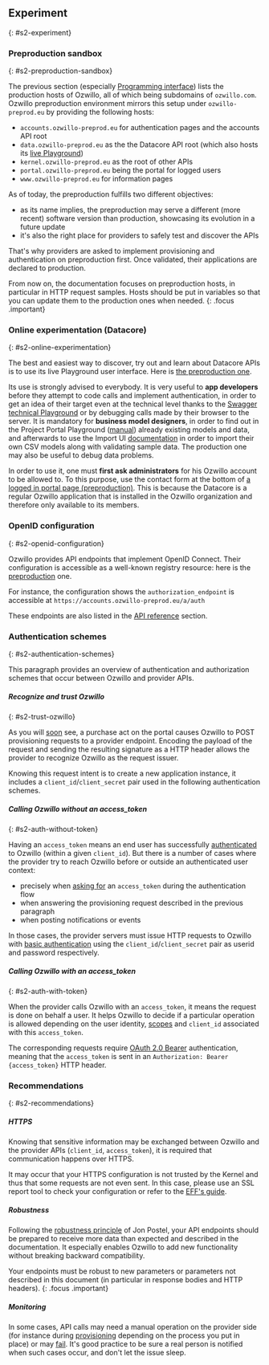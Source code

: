 ## Experiment
{: #s2-experiment}

### Preproduction sandbox
{: #s2-preproduction-sandbox}

The previous section (especially [Programming interface](#s1-terminology)) lists the production hosts of Ozwillo, all of which being subdomains of `ozwillo.com`. Ozwillo preproduction environment mirrors this setup under `ozwillo-preprod.eu` by providing the following hosts:

- `accounts.ozwillo-preprod.eu` for authentication pages and the accounts API root
- `data.ozwillo-preprod.eu` as the the Datacore API root (which also hosts its [live Playground](https://data.ozwillo-preprod.eu))
- `kernel.ozwillo-preprod.eu` as the root of other APIs
- `portal.ozwillo-preprod.eu` being the portal for logged users
- `www.ozwillo-preprod.eu` for information pages

As of today, the preproduction fulfills two different objectives:

- as its name implies, the preproduction may serve a different (more recent) software version than production, showcasing its evolution in a future update
- it's also the right place for providers to safely test and discover the APIs

That's why providers are asked to implement provisioning and authentication on preproduction first. Once validated, their applications are declared to production.

From now on, the documentation focuses on preproduction hosts, in particular in HTTP request samples. Hosts should be put in variables so that you can update them to the production ones when needed.
{: .focus .important}

### Online experimentation (Datacore)
{: #s2-online-experimentation}

The best and easiest way to discover, try out and learn about Datacore APIs is to use its live Playground user interface. Here is [the preproduction one](https://data.ozwillo-preprod.eu).

Its use is strongly advised to everybody. It is very useful to **app developers** before they attempt to code calls and implement authentication, in order to get an idea of their target even at the technical level thanks to the [Swagger technical Playground](https://data.ozwillo-preprod.eu/dc-ui/index.html#swagger) or by debugging calls made by their browser to the server. It is mandatory for **business model designers**, in order to find out in the Project Portal Playground ([manual](https://data.ozwillo-preprod.eu/dc-ui/index.html#playgroundUserManual)) already existing models and data, and afterwards to use the Import UI [documentation](https://github.com/pole-numerique/oasis-datacore/wiki/Playground-&-Import-UI-demo-scenario---Provto-&-OpenElec) in order to import their own CSV models along with validating sample data. The production one may also be useful to debug data problems.

In order to use it, one must **first ask administrators** for his Ozwillo account to be allowed to. To this purpose, use the contact form at the bottom of [a logged in portal page (preproduction)](https://portal.ozwillo-preprod.eu/my/network). This is because the Datacore is a regular Ozwillo application that is installed in the Ozwillo organization and therefore only available to its members.

### OpenID configuration
{: #s2-openid-configuration}

Ozwillo provides API endpoints that implement OpenID Connect. Their configuration is accessible as a well-known registry resource: here is the <a href="https://accounts.ozwillo-preprod.eu/.well-known/openid-configuration" target="_blank">preproduction</a> one.

For instance, the configuration shows the `authorization_endpoint` is accessible at `https://accounts.ozwillo-preprod.eu/a/auth`

These endpoints are also listed in the [API reference](#s6-api-reference) section.

### Authentication schemes
{: #s2-authentication-schemes}

This paragraph provides an overview of authentication and authorization schemes that occur between Ozwillo and provider APIs.

##### Recognize and trust Ozwillo
{: #s2-trust-ozwillo}

As you will [soon](#s3-1-ozwillo-request) see, a purchase act on the portal causes Ozwillo to POST provisioning requests to a provider endpoint. Encoding the payload of the request and sending the resulting signature as a HTTP header allows the provider to recognize Ozwillo as the request issuer.

Knowing this request intent is to create a new application instance, it includes a `client_id`/`client_secret` pair used in the following authentication schemes.

##### Calling Ozwillo without an access_token
{: #s2-auth-without-token}

Having an `access_token` means an end user has successfully [authenticated](#s4-user-authentication) to Ozwillo (within a given `client_id`). But there is a number of cases where the provider try to reach Ozwillo before or outside an authenticated user context:

- precisely when [asking for](#s4-4-token-request) an `access_token` during the authentication flow
- when answering the provisioning request described in the previous paragraph
- when posting notifications or events

In those cases, the provider servers must issue HTTP requests to Ozwillo with [basic authentication](https://tools.ietf.org/html/rfc2617#section-2) using the `client_id`/`client_secret` pair as userid and password respectively.

##### Calling Ozwillo with an access_token
{: #s2-auth-with-token}

When the provider calls Ozwillo with an `access_token`, it means the request is done on behalf a user. It helps Ozwillo to decide if a particular operation is allowed depending on the user identity, [scopes]() and `client_id` associated with this `access_token`.

The corresponding requests require [OAuth 2.0 Bearer](https://tools.ietf.org/html/rfc6750#section-2.1) authentication, meaning that the `access_token` is sent in an `Authorization: Bearer {access_token}` HTTP header.

### Recommendations
{: #s2-recommendations}

##### HTTPS

Knowing that sensitive information may be exchanged between Ozwillo and the provider APIs (`client_id`, `access_token`), it is required that communication happens over HTTPS.

It may occur that your HTTPS configuration is not trusted by the Kernel and thus that some requests are not even sent. In this case, please use an SSL report tool to check your configuration or refer to the <a href="https://www.eff.org/https-everywhere/deploying-https" target="_blank">EFF's guide</a>.

##### Robustness

Following the <a href=" https://en.wikipedia.org/wiki/Robustness_principle" target="_blank">robustness principle</a> of Jon Postel, your API endpoints should be prepared to receive more data than expected and described in the documentation. It especially enables Ozwillo to add new functionality without breaking backward compatibility.

Your endpoints must be robust to new parameters or parameters not described in this document (in particular in response bodies and HTTP headers).
{: .focus .important}

##### Monitoring

In some cases, API calls may need a manual operation on the provider side (for instance during [provisioning](#s3-2-provider-provisioning) depending on the process you put in place) or may [fail](#ref-ack-422). It's good practice to be sure a real person is notified when such cases occur, and don't let the issue sleep.